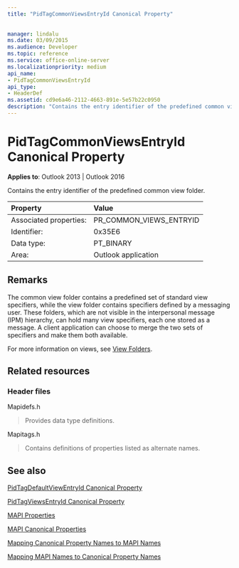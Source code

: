 ```yaml
---
title: "PidTagCommonViewsEntryId Canonical Property"
 
 
manager: lindalu
ms.date: 03/09/2015
ms.audience: Developer
ms.topic: reference
ms.service: office-online-server
ms.localizationpriority: medium
api_name:
- PidTagCommonViewsEntryId
api_type:
- HeaderDef
ms.assetid: cd9e6a46-2112-4663-891e-5e57b22c0950
description: "Contains the entry identifier of the predefined common view folder. The common view folder contains a predefined set of standard view specifiers."
---
```


# PidTagCommonViewsEntryId Canonical Property

  
  
**Applies to**: Outlook 2013 | Outlook 2016 
  
Contains the entry identifier of the predefined common view folder. 
  
|Property |Value |
|:-----|:-----|
|Associated properties:  <br/> |PR_COMMON_VIEWS_ENTRYID  <br/> |
|Identifier:  <br/> |0x35E6  <br/> |
|Data type:  <br/> |PT_BINARY  <br/> |
|Area:  <br/> |Outlook application  <br/> |
   
## Remarks

The common view folder contains a predefined set of standard view specifiers, while the view folder contains specifiers defined by a messaging user. These folders, which are not visible in the interpersonal message (IPM) hierarchy, can hold many view specifiers, each one stored as a message. A client application can choose to merge the two sets of specifiers and make them both available. 
  
For more information on views, see [View Folders](mapi-view-folders.md).
  
## Related resources

### Header files

Mapidefs.h
  
> Provides data type definitions.
    
Mapitags.h
  
> Contains definitions of properties listed as alternate names.
    
## See also



[PidTagDefaultViewEntryId Canonical Property](pidtagdefaultviewentryid-canonical-property.md)
  
[PidTagViewsEntryId Canonical Property](pidtagviewsentryid-canonical-property.md)


[MAPI Properties](mapi-properties.md)
  
[MAPI Canonical Properties](mapi-canonical-properties.md)
  
[Mapping Canonical Property Names to MAPI Names](mapping-canonical-property-names-to-mapi-names.md)
  
[Mapping MAPI Names to Canonical Property Names](mapping-mapi-names-to-canonical-property-names.md)

